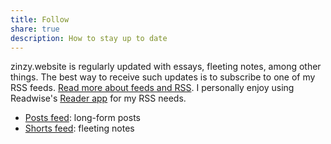```yaml
---
title: Follow
share: true
description: How to stay up to date
---
```

zinzy.website is regularly updated with essays, fleeting notes, among other things. The best way to receive such updates is to subscribe to one of my RSS feeds. [Read more about feeds and RSS](https://aboutfeeds.com/). I personally enjoy using Readwise's [Reader app](https://readwise.io/read) for my RSS needs.

- [Posts feed](https://zinzy.website/index.xml): long-form posts
- [Shorts feed](https://zinzy.website/shorts/index.xml): fleeting notes
